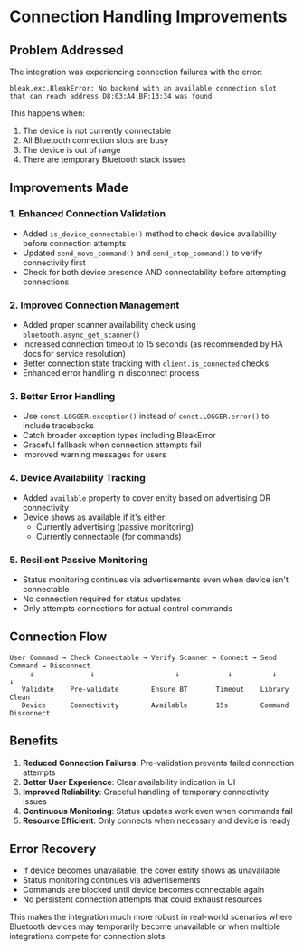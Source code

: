 # Connection Handling Improvements

## Problem Addressed

The integration was experiencing connection failures with the error:
```
bleak.exc.BleakError: No backend with an available connection slot that can reach address D8:03:A4:BF:13:34 was found
```

This happens when:
1. The device is not currently connectable
2. All Bluetooth connection slots are busy
3. The device is out of range
4. There are temporary Bluetooth stack issues

## Improvements Made

### 1. Enhanced Connection Validation
- Added `is_device_connectable()` method to check device availability before connection attempts
- Updated `send_move_command()` and `send_stop_command()` to verify connectivity first
- Check for both device presence AND connectability before attempting connections

### 2. Improved Connection Management
- Added proper scanner availability check using `bluetooth.async_get_scanner()`
- Increased connection timeout to 15 seconds (as recommended by HA docs for service resolution)
- Better connection state tracking with `client.is_connected` checks
- Enhanced error handling in disconnect process

### 3. Better Error Handling
- Use `const.LOGGER.exception()` instead of `const.LOGGER.error()` to include tracebacks
- Catch broader exception types including BleakError
- Graceful fallback when connection attempts fail
- Improved warning messages for users

### 4. Device Availability Tracking
- Added `available` property to cover entity based on advertising OR connectivity
- Device shows as available if it's either:
  - Currently advertising (passive monitoring)
  - Currently connectable (for commands)

### 5. Resilient Passive Monitoring
- Status monitoring continues via advertisements even when device isn't connectable
- No connection required for status updates
- Only attempts connections for actual control commands

## Connection Flow

```
User Command → Check Connectable → Verify Scanner → Connect → Send Command → Disconnect
     ↓              ↓                    ↓            ↓          ↓           ↓
   Validate    Pre-validate        Ensure BT       Timeout    Library      Clean
   Device      Connectivity        Available       15s        Command      Disconnect
```

## Benefits

1. **Reduced Connection Failures**: Pre-validation prevents failed connection attempts
2. **Better User Experience**: Clear availability indication in UI
3. **Improved Reliability**: Graceful handling of temporary connectivity issues
4. **Continuous Monitoring**: Status updates work even when commands fail
5. **Resource Efficient**: Only connects when necessary and device is ready

## Error Recovery

- If device becomes unavailable, the cover entity shows as unavailable
- Status monitoring continues via advertisements
- Commands are blocked until device becomes connectable again
- No persistent connection attempts that could exhaust resources

This makes the integration much more robust in real-world scenarios where Bluetooth devices may temporarily become unavailable or when multiple integrations compete for connection slots.
